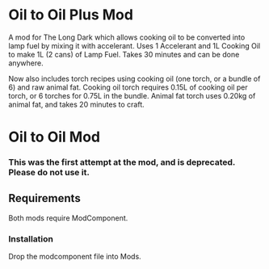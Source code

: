 # Oil to Oil Plus Mod
A mod for The Long Dark which allows cooking oil to be converted into lamp fuel by mixing it with accelerant.
Uses 1 Accelerant and 1L Cooking Oil to make 1L (2 cans) of Lamp Fuel.  Takes 30 minutes and can be done anywhere.

Now also includes torch recipes using cooking oil (one torch, or a bundle of 6) and raw animal fat.
Cooking oil torch requires 0.15L of cooking oil per torch, or 6 torches for 0.75L in the bundle.
Animal fat torch uses 0.20kg of animal fat, and takes 20 minutes to craft.

# Oil to Oil Mod
### This was the first attempt at the mod, and is deprecated.  Please do not use it.

## Requirements
Both mods require ModComponent.

### Installation
Drop the modcomponent file into Mods.
